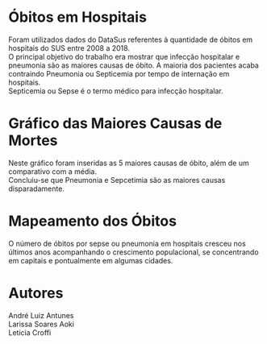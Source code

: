 ﻿# Óbitos em Hospitais

Foram utilizados dados do DataSus referentes à quantidade de óbitos em hospitais do SUS entre 2008 a 2018. <br />
O principal objetivo do trabalho era mostrar que infecção hospitalar e pneumonia são as maiores causas de óbito. A maioria dos pacientes acaba contraindo Pneumonia ou Septicemia por tempo de internação em hospitais. <br />
Septicemia ou Sepse é o termo médico para infecção hospitalar.

# Gráfico das Maiores Causas de Mortes

Neste gráfico foram inseridas as 5 maiores causas de óbito, além de um comparativo com a média.<br />
Concluiu-se que Pneumonia e Sepcetimia são as maiores causas disparadamente.<br />

# Mapeamento dos Óbitos
O número de óbitos por sepse ou pneumonia em hospitais cresceu nos últimos anos acompanhando o crescimento populacional, se concentrando em capitais e pontualmente em algumas cidades.

# Autores
André Luiz Antunes <br />
Larissa Soares Aoki <br />
Leticia Croffi
